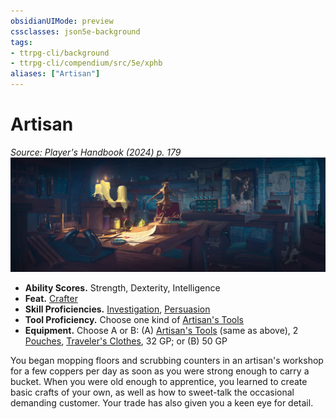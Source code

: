 ```yaml
---
obsidianUIMode: preview
cssclasses: json5e-background
tags:
- ttrpg-cli/background
- ttrpg-cli/compendium/src/5e/xphb
aliases: ["Artisan"]
---
```

# Artisan
*Source: Player's Handbook (2024) p. 179*  
![](Misc%20Files/CLI/compendium/backgrounds/img/artisan.webp#right)

- **Ability Scores.** Strength, Dexterity, Intelligence  
- **Feat.** [Crafter](Misc%20Files/CLI/compendium/feats/crafter-xphb.md)  
- **Skill Proficiencies.** [Investigation](Misc%20Files/CLI/rules/skills.md#Investigation), [Persuasion](Misc%20Files/CLI/rules/skills.md#Persuasion)  
- **Tool Proficiency.** Choose one kind of [Artisan's Tools](Misc%20Files/CLI/compendium/items/artisans-tools-xphb.md)  
- **Equipment.** Choose A or B: (A) [Artisan's Tools](Misc%20Files/CLI/compendium/items/artisans-tools-xphb.md) (same as above), 2 [Pouches](Misc%20Files/CLI/compendium/items/pouch-xphb.md), [Traveler's Clothes](Misc%20Files/CLI/compendium/items/travelers-clothes-xphb.md), 32 GP; or (B) 50 GP  

You began mopping floors and scrubbing counters in an artisan's workshop for a few coppers per day as soon as you were strong enough to carry a bucket. When you were old enough to apprentice, you learned to create basic crafts of your own, as well as how to sweet-talk the occasional demanding customer. Your trade has also given you a keen eye for detail.